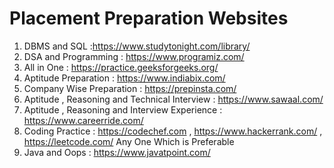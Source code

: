 # Placement Preparation Websites
1. DBMS and SQL :https://www.studytonight.com/library/ <br>
2. DSA and Programming : https://www.programiz.com/ <br>
3. All in One : https://practice.geeksforgeeks.org/ <br>
4. Aptitude Preparation : https://www.indiabix.com/<br>
5. Company Wise Preparation : https://prepinsta.com/ <br>
6. Aptitude , Reasoning and Technical Interview : https://www.sawaal.com/ <br>
7. Aptitude , Reasoning and Interview Experience : https://www.careerride.com/ <br>
8. Coding Practice : https://codechef.com , https://www.hackerrank.com/ , https://leetcode.com/ Any One Which is Preferable <br>
9. Java and Oops : https://www.javatpoint.com/ <br>

